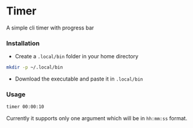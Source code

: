 # Timer
A simple cli timer with progress bar

### Installation
- Create a `.local/bin` folder in your home directory
```bash
mkdir -p ~/.local/bin
```

- Download the executable and paste it in `.local/bin`

### Usage
```bash
timer 00:00:10
```
Currently it supports only one argument which will be in `hh:mm:ss` format.